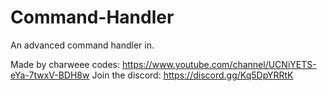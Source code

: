 # Command-Handler
An advanced command handler in.

Made by charweee codes: https://www.youtube.com/channel/UCNiYETS-eYa-7twxV-BDH8w
Join the discord: https://discord.gg/Kq5DpYRRtK
